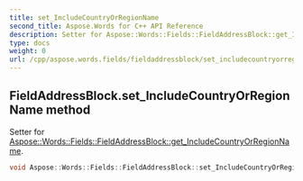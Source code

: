 ```yaml
---
title: set_IncludeCountryOrRegionName
second_title: Aspose.Words for C++ API Reference
description: Setter for Aspose::Words::Fields::FieldAddressBlock::get_IncludeCountryOrRegionName. 
type: docs
weight: 0
url: /cpp/aspose.words.fields/fieldaddressblock/set_includecountryorregionname/
---
```

## FieldAddressBlock.set_IncludeCountryOrRegionName method


Setter for [Aspose::Words::Fields::FieldAddressBlock::get_IncludeCountryOrRegionName](./get_includecountryorregionname/).

```cpp
void Aspose::Words::Fields::FieldAddressBlock::set_IncludeCountryOrRegionName(const System::String &value)
```

